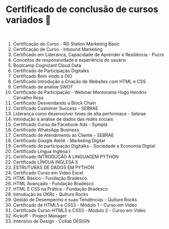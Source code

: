 
<h1> Certificado de conclusão de cursos variados 🚀</h1>
<br>
<ol>
 <li>Certificação de Curso - RD Station Marketing Basic</li>
 <li>Certificação de Curso - Inbound Marketing</li>
 <li>Certificado em Lideranca, Capacidade de Aprender e Resiliência - Pucrs</li>
 <li>Conceitos de responsividade e experiência do usuário</li>
 <li>Bootcamp Cognizant Cloud Data</li>
 <li>Certificado de Participação Digitalks</li>
 <li>Certificado Bem vindo a DIO</li>
 <li>Certificado Introdução a Criação de Websites com HTML e CSS</li>
 <li>Certificado de analise SWOT</li>
 <li>Certificado de Participação - Webinar Mentorama Hugo Hendrix Carvalho Rosa</li>
 <li>Certificado Desvendando a Block Chain</li>
 <li>Certificado Customer Success - SEBRAE</li>
 <li> Liderança como desenvolver times de alta performace - Sebrae</li>
 <li> Introdução à análise de dados das redes sociais</li>
 <li>Certificado Curso de Facebook Ads - Sympla</li>
 <li>Certificado WhatsApp Business</li>
 <li>Certificado de Atendimento ao Cliente - SEBRAE</li>
 
 <li>  Certificado Google Ateliê - Marketing Digital        </li>
 <li>   Certificado de participação Digitalks - Sociedade e Economia Digital       </li>
 <li>  Certificado Língua Inglesa I        </li>
 <li>  Certificado INTRODUÇÃO À LINGUAGEM PYTHON        </li>
 <li>   Certificado LÍNGUA INGLESA II       </li>
 <li>    ESTRUTURAS DE DADOS EM PYTHON       </li>
 <li>   Certificado Curso em Video Excel       </li>
 <li>     HTML Básico - Fundação Bradesco      </li>
 <li>  HTML Avançado - Fundação Bradesco        </li>
 <li>   HTML E CSS na Prática - Fundação Bradesco        </li>
 <li>    Introdução às OKRs - Qulture Rocks       </li>
 <li>   Gestão de Desempenho e suas Tendências - Qulture Rocks       </li>
 <li>  Certificado de HTML5 e CSS3 - Módulo 1 - Curso em Video        </li>
 <li>   Certificado Curso-HTML5 e CSS3 - Módulo 2 - Curso em Video       </li>
 <li>  Kickoff - Project Manager
        </li>
 <li> Intensivo de Design - Collab DESIGN            </li>

 
 
 
</ol>
